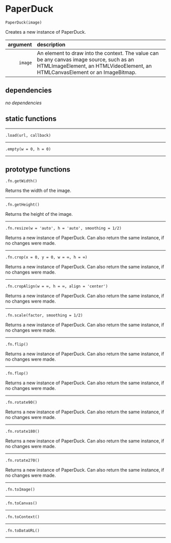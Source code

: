 # PaperDuck

`PaperDuck(image)`

Creates a new instance of PaperDuck.

| argument | description |
| ---: | :--- |
| `image` | An element to draw into the context. The value can be any canvas image source, such as an HTMLImageElement, an HTMLVideoElement, an HTMLCanvasElement or an ImageBitmap. |

## dependencies

*no dependencies*

## static functions

---

`.load(url, callback)`

---

`.empty(w = 0, h = 0)`

---

## prototype functions

`.fn.getWidth()`

Returns the width of the image.

---

`.fn.getHeight()`

Returns the height of the image.

---

`.fn.resize(w = 'auto', h = 'auto', smoothing = 1/2)`

Returns a new instance of PaperDuck. Can also return the same instance, if no changes were made.

---

`.fn.crop(x = 0, y = 0, w = ∞, h = ∞)`

Returns a new instance of PaperDuck. Can also return the same instance, if no changes were made.

---

`.fn.cropAlign(w = ∞, h = ∞, align = 'center')`

Returns a new instance of PaperDuck. Can also return the same instance, if no changes were made.

---

`.fn.scale(factor, smoothing = 1/2)`

Returns a new instance of PaperDuck. Can also return the same instance, if no changes were made.

---

`.fn.flip()`

Returns a new instance of PaperDuck. Can also return the same instance, if no changes were made.

---

`.fn.flop()`

Returns a new instance of PaperDuck. Can also return the same instance, if no changes were made.

---

`.fn.rotate90()`

Returns a new instance of PaperDuck. Can also return the same instance, if no changes were made.

---

`.fn.rotate180()`

Returns a new instance of PaperDuck. Can also return the same instance, if no changes were made.

---

`.fn.rotate270()`

Returns a new instance of PaperDuck. Can also return the same instance, if no changes were made.

---

`.fn.toImage()`

---

`.fn.toCanvas()`

---

`.fn.toContext()`

---

`.fn.toDataURL()`

---
